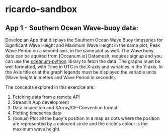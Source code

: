 # ricardo-sandbox 

## App 1 - Southern Ocean Wave-buoy data:
  
  Develop an App that displays the Southern Ocean Wave Buoy timeseries for Significant Wave Height and Maximum Wave Height in the same plot, Peak Wave Period on a second axis, in the same plot as well. The Wave buoy data can be aquired from [Oceanum.io] Datamesh, requires signup and you can use the [oceanum-python](https://github.com/oceanum-io/oceanum-python) library to fetch the data.
  The graphs must be well formatted, with Time in UTC in the X-axis and variables in the Y-axis. In the Axis title or at the graph legends must be displayed the variable units (Wave height in meters and Wave Period in seconds).

The concepts explored in this exercice are:

1. Fetching data from a remote API
2. Streamlit App development
3. Data inspection and XArray/CF-Convention format
4. Plotting timeseries data
5. (bonus) Plot all the buoy's position in a map as dots where the position are represented by a coloured circle and the circle's colour is the maximum wave height.



